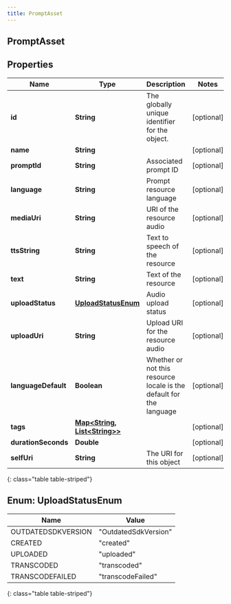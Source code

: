 ```yaml
---
title: PromptAsset
---
```


## PromptAsset

## Properties

| Name                | Type                                                                      | Description                                                         | Notes      |
| ------------------- | ------------------------------------------------------------------------- | ------------------------------------------------------------------- | ---------- |
| **id**              | <!----><!---->**String**<!---->                                           | The globally unique identifier for the object.                      | [optional] |
| **name**            | <!----><!---->**String**<!---->                                           |                                                                     | [optional] |
| **promptId**        | <!----><!---->**String**<!---->                                           | Associated prompt ID                                                | [optional] |
| **language**        | <!----><!---->**String**<!---->                                           | Prompt resource language                                            | [optional] |
| **mediaUri**        | <!----><!---->**String**<!---->                                           | URI of the resource audio                                           | [optional] |
| **ttsString**       | <!----><!---->**String**<!---->                                           | Text to speech of the resource                                      | [optional] |
| **text**            | <!----><!---->**String**<!---->                                           | Text of the resource                                                | [optional] |
| **uploadStatus**    | [**UploadStatusEnum**](#UploadStatusEnum)<!---->                          | Audio upload status                                                 | [optional] |
| **uploadUri**       | <!----><!---->**String**<!---->                                           | Upload URI for the resource audio                                   | [optional] |
| **languageDefault** | <!----><!---->**Boolean**<!---->                                          | Whether or not this resource locale is the default for the language | [optional] |
| **tags**            | <!----><!---->[**Map&lt;String, List&lt;String&gt;&gt;**](List.md)<!----> |                                                                     | [optional] |
| **durationSeconds** | <!----><!---->**Double**<!---->                                           |                                                                     | [optional] |
| **selfUri**         | <!----><!---->**String**<!---->                                           | The URI for this object                                             | [optional] |

{: class="table table-striped"}

<a name="UploadStatusEnum"></a>

## Enum: UploadStatusEnum

| Name               | Value                          |
| ------------------ | ------------------------------ |
| OUTDATEDSDKVERSION | &quot;OutdatedSdkVersion&quot; |
| CREATED            | &quot;created&quot;            |
| UPLOADED           | &quot;uploaded&quot;           |
| TRANSCODED         | &quot;transcoded&quot;         |
| TRANSCODEFAILED    | &quot;transcodeFailed&quot;    |

{: class="table table-striped"}
